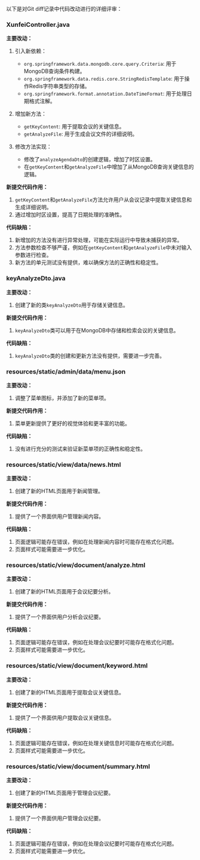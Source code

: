 以下是对Git diff记录中代码改动进行的详细评审：

### XunfeiController.java

**主要改动：**

1. 引入新依赖：
   - `org.springframework.data.mongodb.core.query.Criteria`: 用于MongoDB查询条件构建。
   - `org.springframework.data.redis.core.StringRedisTemplate`: 用于操作Redis字符串类型的存储。
   - `org.springframework.format.annotation.DateTimeFormat`: 用于处理日期格式注解。

2. 增加新方法：
   - `getKeyContent`: 用于提取会议的关键信息。
   - `getAnalyzeFile`: 用于生成会议文件的详细说明。

3. 修改方法实现：
   - 修改了`analyzeAgendaDto`的创建逻辑，增加了时区设置。
   - 在`getKeyContent`和`getAnalyzeFile`中增加了从MongoDB查询关键信息的逻辑。

**新提交代码作用：**

1. `getKeyContent`和`getAnalyzeFile`方法允许用户从会议记录中提取关键信息和生成详细说明。
2. 通过增加时区设置，提高了日期处理的准确性。

**代码缺陷：**

1. 新增加的方法没有进行异常处理，可能在实际运行中导致未捕获的异常。
2. 方法参数检查不够严谨，例如在`getKeyContent`和`getAnalyzeFile`中未对输入参数进行检查。
3. 新方法的单元测试没有提供，难以确保方法的正确性和稳定性。

### keyAnalyzeDto.java

**主要改动：**

1. 创建了新的类`keyAnalyzeDto`用于存储关键信息。

**新提交代码作用：**

1. `keyAnalyzeDto`类可以用于在MongoDB中存储和检索会议的关键信息。

**代码缺陷：**

1. `keyAnalyzeDto`类的创建和更新方法没有提供，需要进一步完善。

### resources/static/admin/data/menu.json

**主要改动：**

1. 调整了菜单图标，并添加了新的菜单项。

**新提交代码作用：**

1. 菜单更新提供了更好的视觉体验和更丰富的功能。

**代码缺陷：**

1. 没有进行充分的测试来验证新菜单项的正确性和稳定性。

### resources/static/view/data/news.html

**主要改动：**

1. 创建了新的HTML页面用于新闻管理。

**新提交代码作用：**

1. 提供了一个界面供用户管理新闻内容。

**代码缺陷：**

1. 页面逻辑可能存在错误，例如在处理新闻内容时可能存在格式化问题。
2. 页面样式可能需要进一步优化。

### resources/static/view/document/analyze.html

**主要改动：**

1. 创建了新的HTML页面用于会议纪要分析。

**新提交代码作用：**

1. 提供了一个界面供用户分析会议纪要。

**代码缺陷：**

1. 页面逻辑可能存在错误，例如在处理会议纪要时可能存在格式化问题。
2. 页面样式可能需要进一步优化。

### resources/static/view/document/keyword.html

**主要改动：**

1. 创建了新的HTML页面用于提取会议关键信息。

**新提交代码作用：**

1. 提供了一个界面供用户提取会议关键信息。

**代码缺陷：**

1. 页面逻辑可能存在错误，例如在处理关键信息时可能存在格式化问题。
2. 页面样式可能需要进一步优化。

### resources/static/view/document/summary.html

**主要改动：**

1. 创建了新的HTML页面用于管理会议纪要。

**新提交代码作用：**

1. 提供了一个界面供用户管理会议纪要。

**代码缺陷：**

1. 页面逻辑可能存在错误，例如在处理会议纪要时可能存在格式化问题。
2. 页面样式可能需要进一步优化。